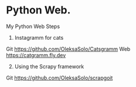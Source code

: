 # Python Web.

  My Python Web Steps

  1. Instagramm for cats

Git
https://github.com/OleksaSolo/Catsgramm
Web
https://catgramm.fly.dev

  2. Using the Scrapy framework

Git
https://github.com/OleksaSolo/scrapgoit
